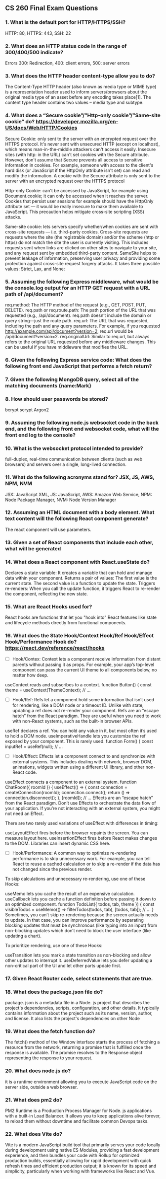 ## CS 260 Final Exam Questions

### 1. What is the default port for HTTP/HTTPS/SSH? 
HTTP: 80, HTTPS: 443, SSH: 22

### 2. What does an HTTP status code in the range of 300/400/500 indicate?
Errors 300: Redirection, 400: client errors, 500: server errors

### 3. What does the HTTP header content-type allow you to do?
The Content-Type HTTP header (also known as media type or MIME type) is a representation header used to inform servers/browsers about the original media type of an asset before any encoding takes place[1]. The content type header contains two values – media type and subtype.

### 4. What does a “Secure cookie”/”Http-only cookie”/”Same-site cookie” do? https://developer.mozilla.org/en-US/docs/Web/HTTP/Cookies
Secure Cookie: only sent to the server with an encrypted request over the HTTPS protocol. It's never sent with unsecured HTTP (except on localhost), which means man-in-the-middle attackers can't access it easily. Insecure sites (with http: in the URL) can't set cookies with the Secure attribute. However, don't assume that Secure prevents all access to sensitive information in cookies. For example, someone with access to the client's hard disk (or JavaScript if the HttpOnly attribute isn't set) can read and modify the information. A cookie with the Secure attribute is only sent to the server with an encrypted request over the HTTPS protocol

Http-only Cookie: can't be accessed by JavaScript, for example using Document.cookie; it can only be accessed when it reaches the server. Cookies that persist user sessions for example should have the HttpOnly attribute set — it would be really insecure to make them available to JavaScript. This precaution helps mitigate cross-site scripting (XSS) attacks.

Same-site cookie: lets servers specify whether/when cookies are sent with cross-site requests — i.e. third-party cookies. Cross-site requests are requests where the site (the registrable domain) and/or the scheme (http or https) do not match the site the user is currently visiting. This includes requests sent when links are clicked on other sites to navigate to your site, and any request sent by embedded third-party content. SameSite helps to prevent leakage of information, preserving user privacy and providing some protection against cross-site request forgery attacks. It takes three possible values: Strict, Lax, and None:

### 5. Assuming the following Express middleware, what would be the console.log output for an HTTP GET request with a URL path of /api/document?
req.method: The HTTP method of the request (e.g., GET, POST, PUT, DELETE).
req.path or req.route.path: The path portion of the URL that was requested (e.g., /api/document). req.path doesn’t include the domain or query string—just the route path.
req.url: The URL that was requested, including the path and any query parameters. For example, if you requested http://example.com/api/document?version=2, req.url would be /api/document?version=2.
req.originalUrl: Similar to req.url, but always refers to the original URL requested before any middleware changes. This can be useful if you have middleware that modifies the URL.

### 6. Given the following Express service code: What does the following front end JavaScript that performs a fetch return?


### 7. Given the following MongoDB query, select all of the matching documents {name:Mark}


### 8. How should user passwords be stored?
bcrypt
scrypt
Argon2

### 9. Assuming the following node.js websocket code in the back end, and the following front end websocket code, what will the front end log to the console?

### 10. What is the websocket protocol intended to provide?
full-duplex, real-time communication between clients (such as web browsers) and servers over a single, long-lived connection.

### 11. What do the following acronyms stand for? JSX, JS, AWS, NPM, NVM
JSX: JavaScript XML, JS: JavaScript, AWS: Amazon Web Service, NPM: Node Package Manager, NVM: Node Version Manager


### 12. Assuming an HTML document with a body element. What text content will the following React component generate?  
The react component will use parameters.


### 13. Given a set of React components that include each other, what will be generated


### 14. What does a React component with React.useState do?
Declares a state variable: It creates a variable that can hold and manage data within your component.
Returns a pair of values:
The first value is the current state.
The second value is a function to update the state.
Triggers re-renders: When you call the update function, it triggers React to re-render the component, reflecting the new state.

### 15. What are React Hooks used for?
React hooks are functions that let you "hook into" React features like state and lifecycle methods directly from functional components. 

### 16. What does the State Hook/Context Hook/Ref Hook/Effect Hook/Performance Hook do? https://react.dev/reference/react/hooks
- [ ] Hook/Contex: Context lets a component receive information from distant parents without passing it as props. For example, your app’s top-level component can pass the current UI theme to all components below, no matter how deep.

useContext reads and subscribes to a context.
function Button() {
  const theme = useContext(ThemeContext);
  // ...

- [ ] Hook/Ref: Refs let a component hold some information that isn’t used for rendering, like a DOM node or a timeout ID. Unlike with state, updating a ref does not re-render your component. Refs are an “escape hatch” from the React paradigm. They are useful when you need to work with non-React systems, such as the built-in browser APIs.

useRef declares a ref. You can hold any value in it, but most often it’s used to hold a DOM node.
useImperativeHandle lets you customize the ref exposed by your component. This is rarely used.
function Form() {
  const inputRef = useRef(null);
  // ...

- [ ] Hook/Effect: Effects let a component connect to and synchronize with external systems. This includes dealing with network, browser DOM, animations, widgets written using a different UI library, and other non-React code.

useEffect connects a component to an external system.
function ChatRoom({ roomId }) {
  useEffect(() => {
    const connection = createConnection(roomId);
    connection.connect();
    return () => connection.disconnect();
  }, [roomId]);
  // ...
Effects are an “escape hatch” from the React paradigm. Don’t use Effects to orchestrate the data flow of your application. If you’re not interacting with an external system, you might not need an Effect.

There are two rarely used variations of useEffect with differences in timing:

useLayoutEffect fires before the browser repaints the screen. You can measure layout here.
useInsertionEffect fires before React makes changes to the DOM. Libraries can insert dynamic CSS here.

- [ ] Hook/Performance: A common way to optimize re-rendering performance is to skip unnecessary work. For example, you can tell React to reuse a cached calculation or to skip a re-render if the data has not changed since the previous render.

To skip calculations and unnecessary re-rendering, use one of these Hooks:

useMemo lets you cache the result of an expensive calculation.
useCallback lets you cache a function definition before passing it down to an optimized component.
function TodoList({ todos, tab, theme }) {
  const visibleTodos = useMemo(() => filterTodos(todos, tab), [todos, tab]);
  // ...
}
Sometimes, you can’t skip re-rendering because the screen actually needs to update. In that case, you can improve performance by separating blocking updates that must be synchronous (like typing into an input) from non-blocking updates which don’t need to block the user interface (like updating a chart).

To prioritize rendering, use one of these Hooks:

useTransition lets you mark a state transition as non-blocking and allow other updates to interrupt it.
useDeferredValue lets you defer updating a non-critical part of the UI and let other parts update first.

### 17. Given React Router code, select statements that are true.

### 18. What does the package.json file do?
package. json is a metadata file in a Node. js project that describes the project's dependencies, scripts, configuration, and other details. It typically contains information about the project such as its name, version, author, and license. It also lists the project's dependencies on other Node

### 19. What does the fetch function do?
The fetch() method of the Window interface starts the process of fetching a resource from the network, returning a promise that is fulfilled once the response is available. The promise resolves to the Response object representing the response to your request.

### 20. What does node.js do?
it is a runtime environment allowing you to execute JavaScript code on the server side, outside a web browser.

### 21. What does pm2 do?
PM2 Runtime is a Production Process Manager for Node. js applications with a built-in Load Balancer. It allows you to keep applications alive forever, to reload them without downtime and facilitate common Devops tasks. 

### 22. What does Vite do?
Vite is a modern JavaScript build tool that primarily serves your code locally during development using native ES Modules, providing a fast development experience, and then bundles your code with Rollup for optimized production builds, essentially allowing for rapid development with quick refresh times and efficient production output; it is known for its speed and simplicity, particularly when working with frameworks like React and Vue.

